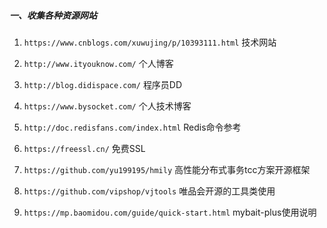 ##### 一、收集各种资源网站

1. `https://www.cnblogs.com/xuwujing/p/10393111.html`      技术网站

2. `http://www.ityouknow.com/`    个人博客

3. `http://blog.didispace.com/`  程序员DD

4. `https://www.bysocket.com/`    个人技术博客

5. `http://doc.redisfans.com/index.html`     Redis命令参考

6. `https://freessl.cn/`     免费SSL

7. `https://github.com/yu199195/hmily`     高性能分布式事务tcc方案开源框架

8. `https://github.com/vipshop/vjtools`  唯品会开源的工具类使用

9. `https://mp.baomidou.com/guide/quick-start.html`  mybait-plus使用说明
